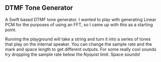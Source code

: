 ## DTMF Tone Generator

A Swift based DTMF tone generator. I wanted to play with generating Linear PCM for the purposes of using an FFT, so I came up with this as a starting point.

Running the playground will take a string and turn it into a series of tones that play on the internal speaker. You can change the sample rate and the mark and space length to get different outputs. For some really cool sounds try dropping the sample rate below the Nyquist limit. Space sounds!
